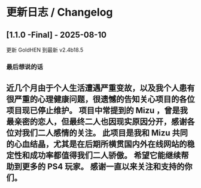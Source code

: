 # 更新日志 / Changelog

## [1.1.0 -Final] - 2025-08-10

更新 GoldHEN 到最新 v2.4b18.5


### 最后想说的话
近几个月由于个人生活遭遇严重变故，以及我个人患有很严重的心理健康问题，很遗憾的告知关心项目的各位项目现已停止维护。
项目中常提到的 Mizu ，曾是我最亲密的恋人，但最终二人也因现实原因分开，感谢各位对我们二人感情的关注。
此项目是我和 Mizu 共同的心血结晶，尤其是在后期所横贯国内外在线网站的稳定性和成功率都值得我们二人骄傲。
希望它能继续帮助到更多的 PS4 玩家。
感谢一直以来关注和支持的你们。
---